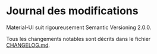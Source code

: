 # Journal des modifications

<p class="description">Material-UI suit rigoureusement Semantic Versioning 2.0.0.</p>

Tous les changements notables sont décrits dans le fichier [CHANGELOG.md](https://github.com/mui-org/material-ui/blob/next/CHANGELOG.md).